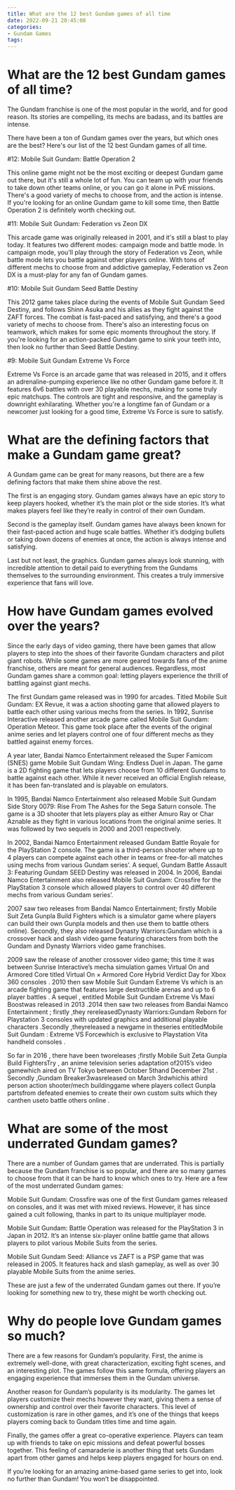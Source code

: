 ```yaml
---
title: What are the 12 best Gundam games of all time
date: 2022-09-21 20:45:08
categories:
- Gundam Games
tags:
---
```



#  What are the 12 best Gundam games of all time?

The Gundam franchise is one of the most popular in the world, and for good reason. Its stories are compelling, its mechs are badass, and its battles are intense.

There have been a ton of Gundam games over the years, but which ones are the best? Here's our list of the 12 best Gundam games of all time.

#12: Mobile Suit Gundam: Battle Operation 2

This online game might not be the most exciting or deepest Gundam game out there, but it's still a whole lot of fun. You can team up with your friends to take down other teams online, or you can go it alone in PvE missions. There's a good variety of mechs to choose from, and the action is intense. If you're looking for an online Gundam game to kill some time, then Battle Operation 2 is definitely worth checking out.

#11: Mobile Suit Gundam: Federation vs Zeon DX

This arcade game was originally released in 2001, and it's still a blast to play today. It features two different modes: campaign mode and battle mode. In campaign mode, you'll play through the story of Federation vs Zeon, while battle mode lets you battle against other players online. With tons of different mechs to choose from and addictive gameplay, Federation vs Zeon DX is a must-play for any fan of Gundam games.

#10: Mobile Suit Gundam Seed Battle Destiny

This 2012 game takes place during the events of Mobile Suit Gundam Seed Destiny, and follows Shinn Asuka and his allies as they fight against the ZAFT forces. The combat is fast-paced and satisfying, and there's a good variety of mechs to choose from. There's also an interesting focus on teamwork, which makes for some epic moments throughout the story. If you're looking for an action-packed Gundam game to sink your teeth into, then look no further than Seed Battle Destiny.

#9: Mobile Suit Gundam Extreme Vs Force

Extreme Vs Force is an arcade game that was released in 2015, and it offers an adrenaline-pumping experience like no other Gundam game before it. It features 6v6 battles with over 30 playable mechs, making for some truly epic matchups. The controls are tight and responsive, and the gameplay is downright exhilarating. Whether you're a longtime fan of Gundam or a newcomer just looking for a good time, Extreme Vs Force is sure to satisfy.

#  What are the defining factors that make a Gundam game great?

A Gundam game can be great for many reasons, but there are a few defining factors that make them shine above the rest.

The first is an engaging story. Gundam games always have an epic story to keep players hooked, whether it’s the main plot or the side stories. It’s what makes players feel like they’re really in control of their own Gundam.

Second is the gameplay itself. Gundam games have always been known for their fast-paced action and huge scale battles. Whether it’s dodging bullets or taking down dozens of enemies at once, the action is always intense and satisfying.

Last but not least, the graphics. Gundam games always look stunning, with incredible attention to detail paid to everything from the Gundams themselves to the surrounding environment. This creates a truly immersive experience that fans will love.

#  How have Gundam games evolved over the years?

Since the early days of video gaming, there have been games that allow players to step into the shoes of their favorite Gundam characters and pilot giant robots. While some games are more geared towards fans of the anime franchise, others are meant for general audiences. Regardless, most Gundam games share a common goal: letting players experience the thrill of battling against giant mechs.

The first Gundam game released was in 1990 for arcades. Titled Mobile Suit Gundam: EX Revue, it was a action shooting game that allowed players to battle each other using various mechs from the series. In 1992, Sunrise Interactive released another arcade game called Mobile Suit Gundam: Operation Meteor. This game took place after the events of the original anime series and let players control one of four different mechs as they battled against enemy forces.

A year later, Bandai Namco Entertainment released the Super Famicom (SNES) game Mobile Suit Gundam Wing: Endless Duel in Japan. The game is a 2D fighting game that lets players choose from 10 different Gundams to battle against each other. While it never received an official English release, it has been fan-translated and is playable on emulators.

In 1995, Bandai Namco Entertainment also released Mobile Suit Gundam Side Story 0079: Rise From The Ashes for the Sega Saturn console. The game is a 3D shooter that lets players play as either Amuro Ray or Char Aznable as they fight in various locations from the original anime series. It was followed by two sequels in 2000 and 2001 respectively.

In 2002, Bandai Namco Entertainment released Gundam Battle Royale for the PlayStation 2 console. The game is a third-person shooter where up to 4 players can compete against each other in teams or free-for-all matches using mechs from various Gundam series’. A sequel, Gundam Battle Assault 3: Featuring Gundam SEED Destiny was released in 2004. In 2006, Bandai Namco Entertainment also released Mobile Suit Gundam: Crossfire for the PlayStation 3 console which allowed players to control over 40 different mechs from various Gundam series’.

2007 saw two releases from Bandai Namco Entertainment; firstly Mobile Suit Zeta Gunpla Build Fighters which is a simulator game where players can build their own Gunpla models and then use them to battle others online). Secondly, they also released Dynasty Warriors:Gundam which is a crossover hack and slash video game featuring characters from both the Gundam and Dynasty Warriors video game franchises.

2009 saw the release of another crossover video game; this time it was between Sunrise Interactive’s mecha simulation games Virtual On and Armored Core titled Virtual On × Armored Core Hybrid Verdict Day for Xbox 360 consoles . 2010 then saw Mobile Suit Gundam Extreme Vs which is an arcade fighting game that features large destructible arenas and up to 6 player battles . A sequel , entitled Mobile Suit Gundam Extreme Vs Maxi Boostwas released in 2013 .2014 then saw two releases from Bandai Namco Entertainment ; firstly ,they rereleasedDynasty Warriors:Gundam Reborn for Playstation 3 consoles with updated graphics and additional playable characters .Secondly ,theyreleased a newgame in theseries entitledMobile Suit Gundam : Extreme VS Forcewhich is exclusive to Playstation Vita handheld consoles .

  So far in 2016 , there have been tworeleases ;firstly Mobile Suit Zeta Gunpla Build FightersTry , an anime television series adaptation of2015’s video gamewhich aired on TV Tokyo between October 5thand December 21st . Secondly ,Gundam Breaker3wasreleased on March 3rdwhichis athird person action shooter/mech buildinggame where players collect Gunpla partsfrom defeated enemies to create their own custom suits which they canthen useto battle others online .

#  What are some of the most underrated Gundam games?

There are a number of Gundam games that are underrated. This is partially because the Gundam franchise is so popular, and there are so many games to choose from that it can be hard to know which ones to try. Here are a few of the most underrated Gundam games:

Mobile Suit Gundam: Crossfire was one of the first Gundam games released on consoles, and it was met with mixed reviews. However, it has since gained a cult following, thanks in part to its unique multiplayer mode.

Mobile Suit Gundam: Battle Operation was released for the PlayStation 3 in Japan in 2012. It’s an intense six-player online battle game that allows players to pilot various Mobile Suits from the series.

Mobile Suit Gundam Seed: Alliance vs ZAFT is a PSP game that was released in 2005. It features hack and slash gameplay, as well as over 30 playable Mobile Suits from the anime series.

These are just a few of the underrated Gundam games out there. If you’re looking for something new to try, these might be worth checking out.

#  Why do people love Gundam games so much?

There are a few reasons for Gundam’s popularity. First, the anime is extremely well-done, with great characterization, exciting fight scenes, and an interesting plot. The games follow this same formula, offering players an engaging experience that immerses them in the Gundam universe.

Another reason for Gundam’s popularity is its modularity. The games let players customize their mechs however they want, giving them a sense of ownership and control over their favorite characters. This level of customization is rare in other games, and it’s one of the things that keeps players coming back to Gundam titles time and time again.

Finally, the games offer a great co-operative experience. Players can team up with friends to take on epic missions and defeat powerful bosses together. This feeling of camaraderie is another thing that sets Gundam apart from other games and helps keep players engaged for hours on end.

If you’re looking for an amazing anime-based game series to get into, look no further than Gundam! You won’t be disappointed.